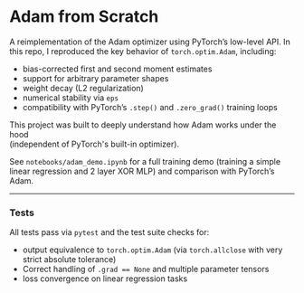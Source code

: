 # Adam from Scratch

A reimplementation of the Adam optimizer using PyTorch’s low-level API. In this repo, I reproduced the key behavior of `torch.optim.Adam`, including:

- bias-corrected first and second moment estimates
- support for arbitrary parameter shapes
- weight decay (L2 regularization)
- numerical stability via `eps`
- compatibility with PyTorch’s `.step()` and `.zero_grad()` training loops

This project was built to deeply understand how Adam works under the hood  
(independent of PyTorch's built-in optimizer).

See `notebooks/adam_demo.ipynb` for a full training demo (training a simple linear regression and 2 layer XOR MLP) and comparison with PyTorch’s Adam.

---

### Tests

All tests pass via `pytest` and the test suite checks for:

- output equivalence to `torch.optim.Adam` (via `torch.allclose` with very strict absolute tolerance)
- Correct handling of `.grad == None` and multiple parameter tensors
- loss convergence on linear regression tasks
